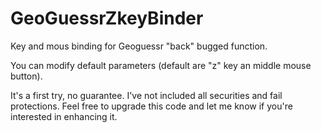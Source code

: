 # GeoGuessrZkeyBinder
Key and mous binding for Geoguessr "back" bugged function.

You can modify default parameters (default are "z" key an middle mouse button).

It's a first try, no guarantee. I've not included all securities and fail protections. Feel free to upgrade this code and let me know if you're interested in enhancing it.
